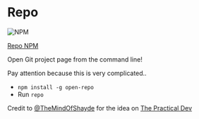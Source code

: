 # Repo

![NPM](https://github.com/robbiegleeson/repo/raw/master/npm.png "NPM")

[Repo NPM](https://www.npmjs.com/package/repo)


Open Git project page from the command line!

Pay attention because this is very complicated..

- `npm install -g open-repo`
- Run `repo`


Credit to [@TheMindOfShayde](https://twitter.com/TheMindOfShayde) for the idea on [The Practical Dev](https://dev.to/shayde/open-the-github-project-page-of-a-repo-from-terminal)
